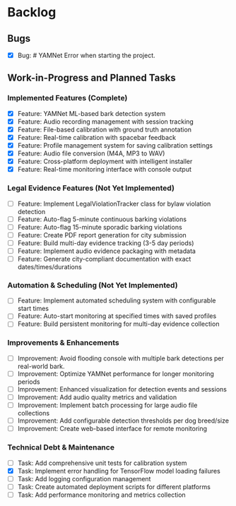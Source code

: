 # Backlog

## Bugs
- [x] Bug: # YAMNet Error when starting the project.

## Work-in-Progress and Planned Tasks

### Implemented Features (Complete)
- [x] Feature: YAMNet ML-based bark detection system
- [x] Feature: Audio recording management with session tracking
- [x] Feature: File-based calibration with ground truth annotation
- [x] Feature: Real-time calibration with spacebar feedback
- [x] Feature: Profile management system for saving calibration settings
- [x] Feature: Audio file conversion (M4A, MP3 to WAV)
- [x] Feature: Cross-platform deployment with intelligent installer
- [x] Feature: Real-time monitoring interface with console output

### Legal Evidence Features (Not Yet Implemented)
- [ ] Feature: Implement LegalViolationTracker class for bylaw violation detection
- [ ] Feature: Auto-flag 5-minute continuous barking violations
- [ ] Feature: Auto-flag 15-minute sporadic barking violations
- [ ] Feature: Create PDF report generation for city submission
- [ ] Feature: Build multi-day evidence tracking (3-5 day periods)
- [ ] Feature: Implement audio evidence packaging with metadata
- [ ] Feature: Generate city-compliant documentation with exact dates/times/durations

### Automation & Scheduling (Not Yet Implemented)
- [ ] Feature: Implement automated scheduling system with configurable start times
- [ ] Feature: Auto-start monitoring at specified times with saved profiles
- [ ] Feature: Build persistent monitoring for multi-day evidence collection

### Improvements & Enhancements
- [ ] Improvement: Avoid flooding console with multiple bark detections per real-world bark.
- [ ] Improvement: Optimize YAMNet performance for longer monitoring periods
- [ ] Improvement: Enhanced visualization for detection events and sessions
- [ ] Improvement: Add audio quality metrics and validation
- [ ] Improvement: Implement batch processing for large audio file collections
- [ ] Improvement: Add configurable detection thresholds per dog breed/size
- [ ] Improvement: Create web-based interface for remote monitoring

### Technical Debt & Maintenance
- [ ] Task: Add comprehensive unit tests for calibration system
- [x] Task: Implement error handling for TensorFlow model loading failures
- [ ] Task: Add logging configuration management
- [ ] Task: Create automated deployment scripts for different platforms
- [ ] Task: Add performance monitoring and metrics collection